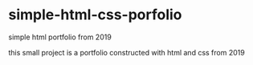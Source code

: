 # simple-html-css-porfolio
simple html portfolio from 2019

this small project is a portfolio constructed with html and css from 2019
